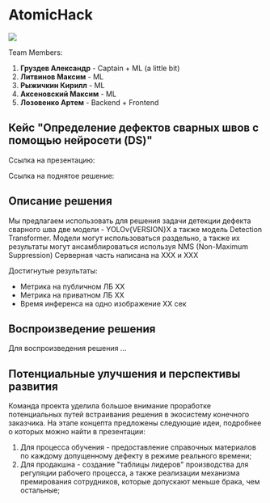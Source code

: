 # AtomicHack
![](https://github.com/gruzdev-as/AtomicHack/assets/95618433/7ee5bba3-ef52-4263-8b8a-84e337529ebe)

Team Members:
1) **Груздев Александр** - Captain + ML (a little bit)
2) **Литвинов Максим** - ML
3) **Рыжичкин Кирилл** - ML
4) **Аксеновский Максим** - ML
5) **Лозовенко Артем** - Backend + Frontend

## Кейс "Определение дефектов сварных швов с помощью нейросети (DS)"

Ссылка на презентацию: 

Ссылка на поднятое решение:

## Описание решения 

Мы предлагаем использовать для решения задачи детекции дефекта сварного шва две модели - YOLOv{VERSION}X а также модель Detection Transformer. 
Модели могут использоваться раздельно, а также их результаты могут ансамблироваться используя NMS (Non-Maximum Suppression) 
Серверная часть написана на ХХХ и ХХХ

Достигнутые результаты: 
- Метрика на публичном ЛБ ХХ
- Метрика на приватном ЛБ ХХ
- Время инференса на одно изображение ХХ сек

## Воспроизведение решения 

Для воспроизведения решения ...

## Потенциальные улучшения и перспективы развития 

Команда проекта уделила большое внимание проработке потенциальных путей встраивания решения в экосистему конечного заказчика. На этапе концепта предложены следующие идеи, подробнее о которых можно найти в презентации: 
1) Для процесса обучения - предоставление справочных материалов по каждому допущенному дефекту в режиме реального времени;
2) Для продакшна - создание "таблицы лидеров" производства для регуляции рабочего процесса, а также реализации механизма премирования сотрудников, которые допускают меньше брака, чем остальные;
